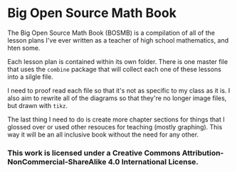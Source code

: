 # Big Open Source Math Book

The Big Open Source Math Book (BOSMB) is a compilation of all of the lesson plans I've ever written as a teacher of high school mathematics, and hten some.

Each lesson plan is contained within its own folder. There is one master file that uses the `combine` package that will collect each one of these lessons into a silgle file.

I need to proof read each file so that it's not as specific to my class as it is. I also aim to rewrite all of the diagrams so that they're no longer image files, but drawn with `tikz`.

The last thing I need to do is create more chapter sections for things that I glossed over or used other resouces for teaching (mostly graphing). This way it will be an all inclusive book without the need for any other.

### This work is licensed under a Creative Commons Attribution-NonCommercial-ShareAlike 4.0 International License.
